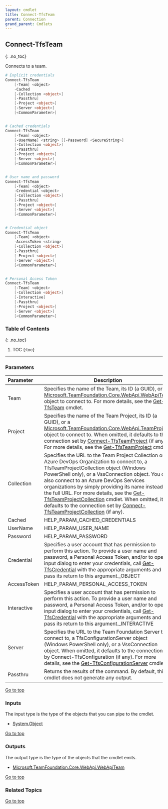 ```yaml
---
layout: cmdlet
title: Connect-TfsTeam
parent: Connection
grand_parent: Cmdlets
---
```

## Connect-TfsTeam
{: .no_toc}

Connects to a team.

```powershell
# Explicit credentials
Connect-TfsTeam
    [-Team] <object>
    -Cached
    [-Collection <object>]
    [-Passthru]
    [-Project <object>]
    [-Server <object>]
    [<CommonParameter>]


# Cached credentials
Connect-TfsTeam
    [-Team] <object>
    [-UserName] <string> [[-Password] <SecureString>]
    [-Collection <object>]
    [-Passthru]
    [-Project <object>]
    [-Server <object>]
    [<CommonParameter>]


# User name and password
Connect-TfsTeam
    [-Team] <object>
    -Credential <object>
    [-Collection <object>]
    [-Passthru]
    [-Project <object>]
    [-Server <object>]
    [<CommonParameter>]


# Credential object
Connect-TfsTeam
    [-Team] <object>
    -AccessToken <string>
    [-Collection <object>]
    [-Passthru]
    [-Project <object>]
    [-Server <object>]
    [<CommonParameter>]


# Personal Access Token
Connect-TfsTeam
    [-Team] <object>
    [-Collection <object>]
    [-Interactive]
    [-Passthru]
    [-Project <object>]
    [-Server <object>]
    [<CommonParameter>]

```

### Table of Contents
{: .no_toc}

1. TOC
{:toc}

-----
### Parameters

| Parameter | Description |
|:----------|-------------|
 | Team | Specifies the name of the Team, its ID (a GUID), or a [Microsoft.TeamFoundation.Core.WebApi.WebApiTeam](https://docs.microsoft.com/en-us/dotnet/api/Microsoft.TeamFoundation.Core.WebApi.WebApiTeam) object to connect to. For more details, see the [Get-TfsTeam](/Cmdlets/Team/Get-TfsTeam) cmdlet. |
 | Project | Specifies the name of the Team Project, its ID (a GUID), or a [Microsoft.TeamFoundation.Core.WebApi.TeamProject](https://docs.microsoft.com/en-us/dotnet/api/Microsoft.TeamFoundation.Core.WebApi.TeamProject) object to connect to. When omitted, it defaults to the connection set by [Connect-TfsTeamProject](/Cmdlets/Connection/Connect-TfsTeamProject) (if any). For more details, see the [Get-TfsTeamProject](/Cmdlets/TeamProject/Get-TfsTeamProject) cmdlet. |
 | Collection | Specifies the URL to the Team Project Collection or Azure DevOps Organization to connect to, a TfsTeamProjectCollection object (Windows PowerShell only), or a VssConnection object. You can also connect to an Azure DevOps Services organizations by simply providing its name instead of the full URL. For more details, see the [Get-TfsTeamProjectCollection](/Cmdlets/TeamProjectCollection/Get-TfsTeamProjectCollection) cmdlet. When omitted, it defaults to the connection set by [Connect-TfsTeamProjectCollection](/Cmdlets/Connection/Connect-TfsTeamProjectCollection) (if any). |
 | Cached | HELP_PARAM_CACHED_CREDENTIALS |
 | UserName | HELP_PARAM_USER_NAME |
 | Password | HELP_PARAM_PASSWORD |
 | Credential | Specifies a user account that has permission to perform this action. To provide a user name and password, a Personal Access Token, and/or to open a input dialog to enter your credentials, call [Get-TfsCredential](/Cmdlets/Connection/Get-TfsCredential) with the appropriate arguments and pass its return to this argument._OBJECT |
 | AccessToken | HELP_PARAM_PERSONAL_ACCESS_TOKEN |
 | Interactive | Specifies a user account that has permission to perform this action. To provide a user name and password, a Personal Access Token, and/or to open a input dialog to enter your credentials, call [Get-TfsCredential](/Cmdlets/Connection/Get-TfsCredential) with the appropriate arguments and pass its return to this argument._INTERACTIVE |
 | Server | Specifies the URL to the Team Foundation Server to connect to, a TfsConfigurationServer object (Windows PowerShell only), or a VssConnection object. When omitted, it defaults to the connection set by Connect-TfsConfiguration (if any). For more details, see the [Get-TfsConfigurationServer](/Cmdlets/ConfigServer/Get-TfsConfigurationServer) cmdlet. |
 | Passthru | Returns the results of the command. By default, this cmdlet does not generate any output. |
 
[Go to top](#connect-tfsteam)

### Inputs

The input type is the type of the objects that you can pipe to the cmdlet.

* [System.Object](https://docs.microsoft.com/en-us/dotnet/api/System.Object)

[Go to top](#connect-tfsteam)

### Outputs

The output type is the type of the objects that the cmdlet emits.

* [Microsoft.TeamFoundation.Core.WebApi.WebApiTeam](https://docs.microsoft.com/en-us/dotnet/api/Microsoft.TeamFoundation.Core.WebApi.WebApiTeam)

[Go to top](#connect-tfsteam)

### Related Topics



[Go to top](#connect-tfsteam)

